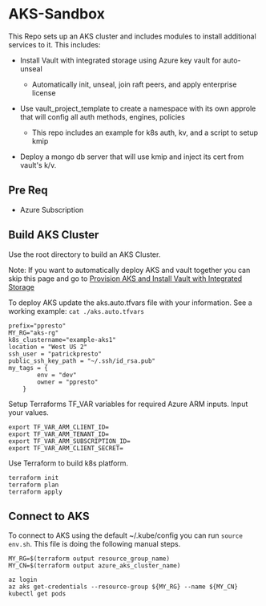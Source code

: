 # AKS-Sandbox
This Repo sets up an AKS cluster and includes modules to install additional services to it.
This includes:

* Install Vault with integrated storage using Azure key vault for auto-unseal
  * Automatically init, unseal, join raft peers, and apply enterprise license

* Use vault_project_template to create a namespace with its own approle that will config all auth methods, engines, policies
  * This repo includes an example for k8s auth, kv, and a script to setup kmip

* Deploy a mongo db server that will use kmip and inject its cert from vault's k/v.

## Pre Req
* Azure Subscription 

## Build AKS Cluster

Use the root directory to build an AKS Cluster.  

Note: If you want to automatically deploy AKS and vault together you can skip this page and go to [Provision AKS and Install Vault with Integrated Storage](./install-vault-raft "Provision AKS & Vault")

To deploy AKS update the aks.auto.tfvars file with your information. 
See a working example: `cat ./aks.auto.tfvars` 
```
prefix="ppresto"
MY_RG="aks-rg"
k8s_clustername="example-aks1"
location = "West US 2"
ssh_user = "patrickpresto"
public_ssh_key_path = "~/.ssh/id_rsa.pub"
my_tags = {
        env = "dev"
        owner = "ppresto"
    }
```

Setup Terraforms TF_VAR variables for required Azure ARM inputs.  Input your values.
```
export TF_VAR_ARM_CLIENT_ID=
export TF_VAR_ARM_TENANT_ID=
export TF_VAR_ARM_SUBSCRIPTION_ID=
export TF_VAR_ARM_CLIENT_SECRET=

```

Use Terraform to build k8s platform.
```
terraform init
terraform plan
terraform apply
```

## Connect to AKS

To connect to AKS using the default ~/.kube/config you can run `source env.sh`.  This file is doing the following manual steps.

```
MY_RG=$(terraform output resource_group_name)
MY_CN=$(terraform output azure_aks_cluster_name)

az login
az aks get-credentials --resource-group ${MY_RG} --name ${MY_CN}
kubectl get pods
```